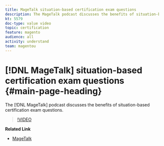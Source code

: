 ```yaml
---
title: MageTalk situation-based certification exam questions
description: The MageTalk podcast discusses the benefits of situation-based certification exam questions.
kt: 5579
doc-type: value video
topic: certification
feature: magento
audience: all
activity: understand
team: magentou
---
```


# [!DNL MageTalk] situation-based certification exam questions {#main-page-heading}

The [!DNL MageTalk] podcast discusses the benefits of situation-based certification exam questions.

>[!VIDEO](https://video.tv.adobe.com/v/35767?quality=12&learn=on)

**Related Link**

* [MageTalk](https://magetalk.com/)
